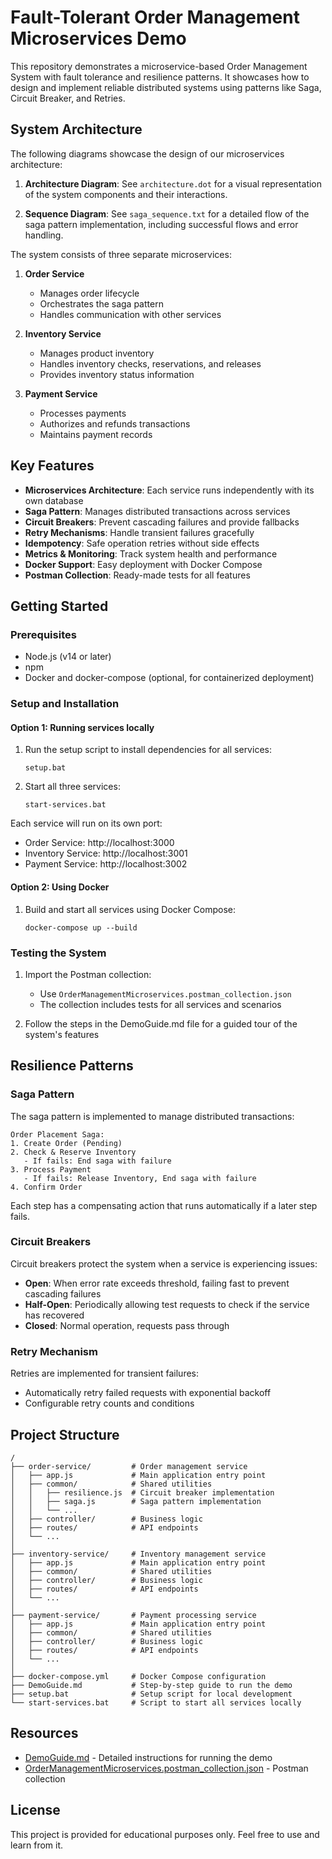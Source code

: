 # Fault-Tolerant Order Management Microservices Demo

This repository demonstrates a microservice-based Order Management System with fault tolerance and resilience patterns. It showcases how to design and implement reliable distributed systems using patterns like Saga, Circuit Breaker, and Retries.

## System Architecture

The following diagrams showcase the design of our microservices architecture:

1. **Architecture Diagram**: See `architecture.dot` for a visual representation of the system components and their interactions.

2. **Sequence Diagram**: See `saga_sequence.txt` for a detailed flow of the saga pattern implementation, including successful flows and error handling.

The system consists of three separate microservices:

1. **Order Service**
   - Manages order lifecycle
   - Orchestrates the saga pattern
   - Handles communication with other services

2. **Inventory Service**
   - Manages product inventory
   - Handles inventory checks, reservations, and releases
   - Provides inventory status information

3. **Payment Service**
   - Processes payments
   - Authorizes and refunds transactions
   - Maintains payment records

## Key Features

- **Microservices Architecture**: Each service runs independently with its own database
- **Saga Pattern**: Manages distributed transactions across services
- **Circuit Breakers**: Prevent cascading failures and provide fallbacks
- **Retry Mechanisms**: Handle transient failures gracefully
- **Idempotency**: Safe operation retries without side effects
- **Metrics & Monitoring**: Track system health and performance
- **Docker Support**: Easy deployment with Docker Compose
- **Postman Collection**: Ready-made tests for all features

## Getting Started

### Prerequisites

- Node.js (v14 or later)
- npm
- Docker and docker-compose (optional, for containerized deployment)

### Setup and Installation

#### Option 1: Running services locally

1. Run the setup script to install dependencies for all services:
   ```
   setup.bat
   ```

2. Start all three services:
   ```
   start-services.bat
   ```

Each service will run on its own port:
- Order Service: http://localhost:3000
- Inventory Service: http://localhost:3001
- Payment Service: http://localhost:3002

#### Option 2: Using Docker

1. Build and start all services using Docker Compose:
   ```
   docker-compose up --build
   ```

### Testing the System

1. Import the Postman collection:
   - Use `OrderManagementMicroservices.postman_collection.json`
   - The collection includes tests for all services and scenarios

2. Follow the steps in the DemoGuide.md file for a guided tour of the system's features

## Resilience Patterns

### Saga Pattern

The saga pattern is implemented to manage distributed transactions:

```
Order Placement Saga:
1. Create Order (Pending)
2. Check & Reserve Inventory
   - If fails: End saga with failure
3. Process Payment
   - If fails: Release Inventory, End saga with failure
4. Confirm Order
```

Each step has a compensating action that runs automatically if a later step fails.

### Circuit Breakers

Circuit breakers protect the system when a service is experiencing issues:

- **Open**: When error rate exceeds threshold, failing fast to prevent cascading failures
- **Half-Open**: Periodically allowing test requests to check if the service has recovered
- **Closed**: Normal operation, requests pass through

### Retry Mechanism

Retries are implemented for transient failures:

- Automatically retry failed requests with exponential backoff
- Configurable retry counts and conditions

## Project Structure

```
/
├── order-service/         # Order management service
│   ├── app.js             # Main application entry point
│   ├── common/            # Shared utilities
│   │   ├── resilience.js  # Circuit breaker implementation
│   │   ├── saga.js        # Saga pattern implementation
│   │   └── ...
│   ├── controller/        # Business logic
│   ├── routes/            # API endpoints
│   └── ...
│
├── inventory-service/     # Inventory management service
│   ├── app.js             # Main application entry point
│   ├── common/            # Shared utilities
│   ├── controller/        # Business logic
│   ├── routes/            # API endpoints
│   └── ...
│
├── payment-service/       # Payment processing service
│   ├── app.js             # Main application entry point
│   ├── common/            # Shared utilities
│   ├── controller/        # Business logic
│   ├── routes/            # API endpoints
│   └── ...
│
├── docker-compose.yml     # Docker Compose configuration
├── DemoGuide.md           # Step-by-step guide to run the demo
├── setup.bat              # Setup script for local development
└── start-services.bat     # Script to start all services locally
```

## Resources

- [DemoGuide.md](DemoGuide.md) - Detailed instructions for running the demo
- [OrderManagementMicroservices.postman_collection.json](OrderManagementMicroservices.postman_collection.json) - Postman collection

## License

This project is provided for educational purposes only. Feel free to use and learn from it.
